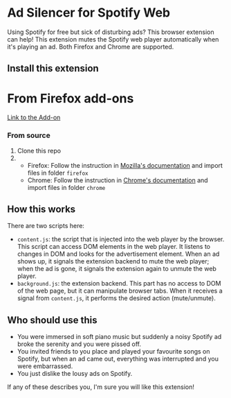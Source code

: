 # Ad Silencer for Spotify Web
Using Spotify for free but sick of disturbing ads? This browser extension can help!
This extension mutes the Spotify web player automatically when it's playing an ad. Both Firefox and Chrome are supported.

## Install this extension

# From Firefox add-ons
[Link to the Add-on](https://addons.mozilla.org/en-GB/firefox/addon/mute-spotify-ads/)

### From source
1. Clone this repo
1. * Firefox: Follow the instruction in [Mozilla's documentation](https://developer.mozilla.org/en-US/docs/Mozilla/Add-ons/WebExtensions/Your_first_WebExtension#installing) and import files in folder `firefox`
   * Chrome: Follow the instruction in [Chrome's documentation](https://developer.chrome.com/docs/extensions/mv3/getstarted/#manifest) and import files in folder `chrome`

## How this works
There are two scripts here:
* `content.js`: the script that is injected into the web player by the browser. This script can access DOM elements in the web player. It listens to changes in DOM and looks for the advertisement element. When an ad shows up, it signals the extension backend to mute the web player; when the ad is gone, it signals the extension again to unmute the web player.
* `background.js`: the extension backend. This part has no access to DOM of the web page, but it can manipulate browser tabs. When it receives a signal from `content.js`, it performs the desired action (mute/unmute).

## Who should use this
* You were immersed in soft piano music but suddenly a noisy Spotify ad broke the serenity and you were pissed off.
* You invited friends to you place and played your favourite songs on Spotify, but when an ad came out, everything was interrupted and you were embarrassed.
* You just dislike the lousy ads on Spotify.

If any of these describes you, I'm sure you will like this extension!
